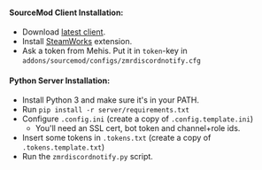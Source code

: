 #### SourceMod Client Installation:

- Download [latest client](https://github.com/zm-reborn/zmr-discord-notify/releases).
- Install [SteamWorks](http://users.alliedmods.net/~kyles/builds/SteamWorks/) extension.
- Ask a token from Mehis. Put it in ```token```-key in `addons/sourcemod/configs/zmrdiscordnotify.cfg`

#### Python Server Installation:

- Install Python 3 and make sure it's in your PATH.
- Run `pip install -r server/requirements.txt`
- Configure ```.config.ini``` (create a copy of  ```.config.template.ini```)
    - You'll need an SSL cert, bot token and channel+role ids.
- Insert some tokens in ```.tokens.txt``` (create a copy of  ```.tokens.template.txt```)
- Run the ```zmrdiscordnotify.py``` script.
